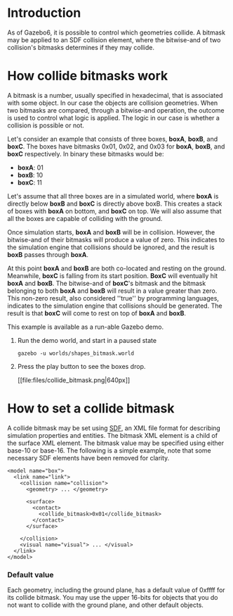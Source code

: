 # Introduction

As of Gazebo6, it is possible to control which geometries collide. A bitmask
may be applied to an SDF collision element, where the bitwise-and of two
collision's bitmasks determines if they may collide.

# How collide bitmasks work

A bitmask is a number, usually specified in hexadecimal, that is associated
with some object. In our case the objects are collision geometries.  When
two bitmasks are compared, through a bitwise-and operation,
the outcome is used to control what logic is applied. The
logic in our case is whether a collision is possible or
not.

Let's consider an example that consists of three boxes, **boxA**, **boxB**,
and **boxC**. The boxes have bitmasks 0x01, 0x02, and 0x03 for **boxA**,
**boxB**, and **boxC** respectively. In binary these bitmasks would be:

  - **boxA**: 01
  - **boxB**: 10
  - **boxC**: 11

Let's assume that all three boxes are in a simulated world, where **boxA**
is directly below **boxB** and **boxC** is directly above boxB. This creates
a stack of boxes with **boxA** on bottom, and **boxC** on top. We will also
assume that all the boxes are capable of colliding with the ground.

Once simulation starts, **boxA** and **boxB** will be in collision. However,
the bitwise-and of their bitmasks will produce a value of zero. This
indicates to the simulation engine that collisions should be ignored,
and the result is **boxB** passes through **boxA**.

At this point **boxA** and **boxB** are both co-located and resting on the
ground.  Meanwhile, **boxC** is falling from its start position. **BoxC** will
eventually hit **boxA** and **boxB**. The bitwise-and of **boxC**'s bitmask and the
bitmask belonging to both **boxA** and **boxB** will result in a value
greater than zero. This non-zero result, also considered ''true'' by
programming languages, indicates to the simulation engine that collisions
should be generated.  The result is that **boxC** will come to rest on top
of **boxA** and **boxB**.

This example is available as a run-able Gazebo demo.

  1. Run the demo world, and start in a paused state

      ~~~
      gazebo -u worlds/shapes_bitmask.world
      ~~~

  1. Press the play button to see the boxes drop.

      [[file:files/collide_bitmask.png|640px]]

# How to set a collide bitmask

A collide bitmask may be set using [SDF](http://sdformat.org), an XML file
format for describing simulation properties and entities. The bitmask XML
element is a child of the surface XML element. The bitmask value may be specified using either base-10 or base-16. The following is a simple example, note that some necessary SDF elements have been removed for clarity.

~~~
<model name="box">
  <link name="link">
    <collision name="collision">
      <geometry> ... </geometry>

      <surface>
        <contact>
          <collide_bitmask>0x01</collide_bitmask>
        </contact>
      </surface>

    </collision>
    <visual name="visual"> ... </visual>
  </link>
</model>
~~~

### Default value

Each geometry, including the ground plane, has a default value of 0xffff for
its collide bitmask. You may use the upper 16-bits for objects that you do
not want to collide with the ground plane, and other default objects.
